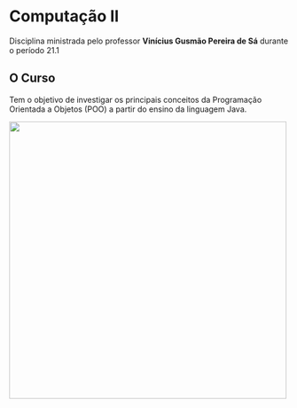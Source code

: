 # Computação II

Disciplina ministrada pelo professor <b>Vinícius Gusmão Pereira de Sá</b> durante o período 21.1

## O Curso
Tem o objetivo de investigar os principais conceitos da Programação Orientada a Objetos (POO) a partir do ensino da linguagem Java.

<img src="./_images/java.jpg" width="500px"/>
